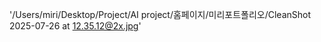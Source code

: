 '/Users/miri/Desktop/Project/AI project/홈페이지/미리포트폴리오/CleanShot 2025-07-26 at 12.35.12@2x.jpg'